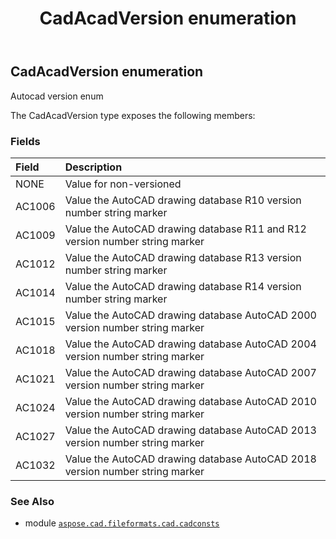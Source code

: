 ﻿---
title: CadAcadVersion enumeration
second_title: Aspose.CAD for Python via .NET API References
description: 
type: docs
weight: 40
url: /python-net/aspose.cad.fileformats.cad.cadconsts/cadacadversion/
is_root: false
---

## CadAcadVersion enumeration

Autocad version enum



The CadAcadVersion type exposes the following members:

### Fields
| Field | Description |
| :- | :- |
| NONE | Value for non-versioned |
| AC1006 | Value the AutoCAD drawing database R10 version number string marker |
| AC1009 | Value the AutoCAD drawing database R11 and R12 version number string marker |
| AC1012 | Value the AutoCAD drawing database R13 version number string marker |
| AC1014 | Value the AutoCAD drawing database R14 version number string marker |
| AC1015 | Value the AutoCAD drawing database AutoCAD 2000 version number string marker |
| AC1018 | Value the AutoCAD drawing database AutoCAD 2004 version number string marker |
| AC1021 | Value the AutoCAD drawing database AutoCAD 2007 version number string marker |
| AC1024 | Value the AutoCAD drawing database AutoCAD 2010 version number string marker |
| AC1027 | Value the AutoCAD drawing database AutoCAD 2013 version number string marker |
| AC1032 | Value the AutoCAD drawing database AutoCAD 2018 version number string marker |



### See Also
* module [`aspose.cad.fileformats.cad.cadconsts`](..)
